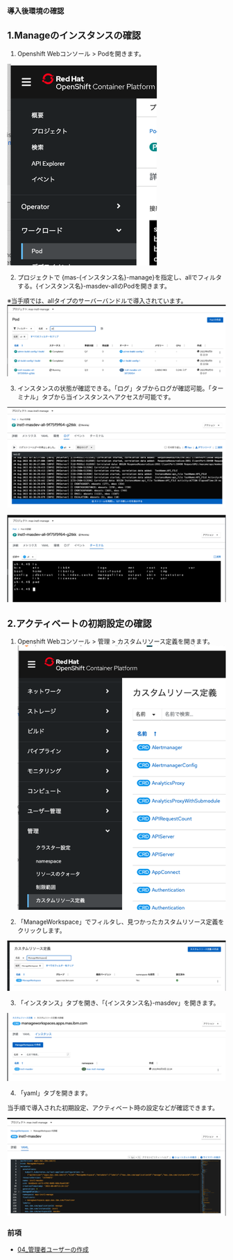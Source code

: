 ### 導入後環境の確認

## 1.Manageのインスタンスの確認

1. Openshift Webコンソール > Podを開きます。

![](1-1-1.png)

2. プロジェクトで {mas-{インスタンス名}-manage}を指定し、allでフィルタする。{インスタンス名}-masdev-allのPodを開きます。

※当手順では、allタイプのサーバーバンドルで導入されています。
![](1-2-1.png)

3. インスタンスの状態が確認できる。「ログ」タブからログが確認可能。「ターミナル」タブから当インスタンスへアクセスが可能です。

![](1-3-1.png)

![](1-3-2.png)

## 2.アクティベートの初期設定の確認

1. Openshift Webコンソール > 管理 > カスタムリソース定義を開きます。
![](2-1-1.png)

2. 「ManageWorkspace」でフィルタし、見つかったカスタムリソース定義をクリックします。

![](2-2-1.png)

3. 「インスタンス」タブを開き、「{インスタンス名}-masdev」を開きます。
   
![](2-3-1.png)

4. 「yaml」タブを開きます。

当手順で導入された初期設定、アクティベート時の設定などが確認できます。
   

![](2-4-1.png)

### 前項
- [ 04_管理者ユーザーの作成 ](../04_maxadmin/index.md)
